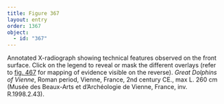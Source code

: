 ```yaml
---
title: Figure 367
layout: entry
order: 1367
object:
  - id: "367"
---
```


Annotated X-radiograph showing technical features observed on the front surface. Click on the legend to reveal or mask the different overlays (refer to [fig. 467](/visual-atlas/467/) for mapping of evidence visible on the reverse). *Great Dolphins of Vienne*, Roman period, Vienne, France, 2nd century CE., max L. 260 cm (Musée des Beaux-Arts et d’Archéologie de Vienne, France, inv. R.1998.2.43).
